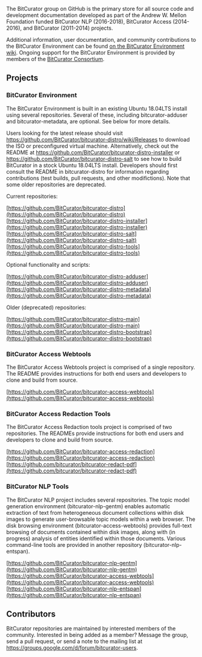 The BitCurator group on GitHub is the primary store for all source code and development documentation developed as part of the Andrew W. Mellon Foundation funded BitCurator NLP (2016-2018), BitCurator Access (2014-2016), and BitCurator (2011-2014) projects.

Additional information, user documentation, and community contributions to the BitCurator Environment can be found [on the BitCurator Environment wiki](https://confluence.educopia.org/display/BC). Ongoing support for the BitCurator Environment is provided by members of the [BitCurator Consortium](https://www.bitcuratorconsortium.org/).

## Projects

### BitCurator Environment

The BitCurator Environment is built in an existing Ubuntu 18.04LTS install using several repositories. Several of these, including bitcurator-adduser and bitcurator-metadata, are optional. See below for more details.

Users looking for the latest release should visit https://github.com/BitCurator/bitcurator-distro/wiki/Releases to download the ISO or preconfigured virtual machine. Alternatively, check out the README at https://github.com/BitCurator/bitcurator-distro-installer or https://github.com/BitCurator/bitcurator-distro-salt to see how to build BitCurator in a stock Ubuntu 18.04LTS install. Developers should first consult the README in bitcurator-distro for information regarding contributions (test builds, pull requests, and other modifictions). Note that some older repositories are deprecated.

Current repositories:

[https://github.com/BitCurator/bitcurator-distro](https://github.com/BitCurator/bitcurator-distro)
[https://github.com/BitCurator/bitcurator-distro-installer](https://github.com/BitCurator/bitcurator-distro-installer)
[https://github.com/BitCurator/bitcurator-distro-salt](https://github.com/BitCurator/bitcurator-distro-salt)
[https://github.com/BitCurator/bitcurator-distro-tools](https://github.com/BitCurator/bitcurator-distro-tools)

Optional functionality and scripts:

[https://github.com/BitCurator/bitcurator-distro-adduser](https://github.com/BitCurator/bitcurator-distro-adduser)
[https://github.com/BitCurator/bitcurator-distro-metadata](https://github.com/BitCurator/bitcurator-distro-metadata)

Older (deprecated) repositories:

[https://github.com/BitCurator/bitcurator-distro-main](https://github.com/BitCurator/bitcurator-distro-main)
[https://github.com/BitCurator/bitcurator-distro-bootstrap](https://github.com/BitCurator/bitcurator-distro-bootstrap)

### BitCurator Access Webtools

The BitCurator Access Webtools project is comprised of a single repository. The README provides instructions for both end users and developers to clone and build from source.

[https://github.com/BitCurator/bitcurator-access-webtools](https://github.com/BitCurator/bitcurator-access-webtools)

### BitCurator Access Redaction Tools

The BitCurator Access Redaction tools project is comprised of two repositories. The READMEs provide instructions for both end users and developers to clone and build from source.

[https://github.com/BitCurator/bitcurator-access-redaction](https://github.com/BitCurator/bitcurator-access-redaction)
[https://github.com/bitcurator/bitcurator-redact-pdf](https://github.com/bitcurator/bitcurator-redact-pdf)

### BitCurator NLP Tools

The BitCurator NLP project includes several repositories. The topic model generation environment (bitcurator-nlp-gentm) enables automatic extraction of text from heterogeneous document collections within disk images to generate user-browsable topic models within a web browser. The disk browsing environment (bitcurator-access-webtools) provides full-text browsing of documents contained within disk images, along with (in progress) analysis of entities identified within those documents. Various command-line tools are provided in another repository (bitcurator-nlp-entspan).

[https://github.com/BitCurator/bitcurator-nlp-gentm](https://github.com/BitCurator/bitcurator-nlp-gentm)
[https://github.com/BitCurator/bitcurator-access-webtools](https://github.com/BitCurator/bitcurator-access-webtools)
[https://github.com/BitCurator/bitcurator-nlp-entspan](https://github.com/BitCurator/bitcurator-nlp-entspan)

## Contributors

BitCurator repositories are maintained by interested members of the community. Interested in being added as a member? Message the group, send a pull request, or send a note to the mailing list at https://groups.google.com/d/forum/bitcurator-users.
